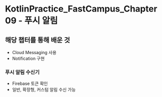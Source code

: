 # KotlinPractice_FastCampus_Chapter09 - 푸시 알림
## 해당 챕터를 통해 배운 것
  * Cloud Messaging 사용
  * Notification 구현
### 푸시 알림 수신기
  * Firebase 토큰 확인
  * 일반, 확장형, 커스텀 알림 수신 가능
